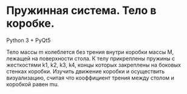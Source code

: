 # Пружинная система. Тело в коробке.

Python 3 + PyQt5

Тело массы m колеблется без трения внутри коробки массы M, лежащей на поверхности стола.
К телу прикреплены пружины с жесткостями k1, k2, k3, k4, концы которых закреплены на боковых стенках коробки.
Изучить движение коробки и осуществить визуализацию, считая что кооффициент трения между столом и коробкой равен mu.